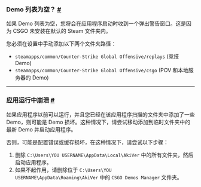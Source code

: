 <a class="anchor" id="empty-list"></a>

### Demo 列表为空？ [#](/docs/general#empty-list)

如果 Demo 列表为空，您将会在应用程序启动时收到一个弹出警告窗口。这是因为 CSGO 未安装在默认的 Steam 文件夹内。

您必须在设置中手动添加以下两个文件夹路径：

- `steamapps/common/Counter-Strike Global Offensive/replays` (竞技 Demo)
- `steamapps/common/Counter-Strike Global Offensive/csgo` (POV 和本地服务器的 Demo)

---

<a class="anchor" id="app-crash"></a>

### 应用运行中崩溃 [#](/docs/general#app-crash)

如果应用程序以前可以运行，并且您已经在该应用程序扫描的文件夹中添加了一些 Demo，则可能是 Demo 损坏。这种情况下，请尝试移动添加到临时文件夹中的最新 Demo 并启动应用程序。

否则，可能是配置错误或缓存损坏，在这种情况下，请尝试以下步骤：

1. 删除 `C:\Users\YOU USERNAME\AppData\Local\AkiVer` 中的所有文件夹，然后启动应用程序。
2. 如果不起作用，请删除位于 `C:\Users\YOU USERNAME\AppData\Roaming\AkiVer` 中的 `CSGO Demos Manager` 文件夹。